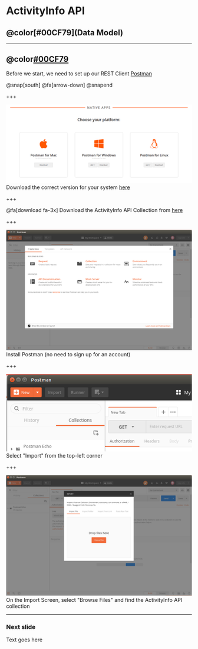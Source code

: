 # ActivityInfo API
## @color[#00CF79](Data Model)

---

## @color[#00CF79](Set-up)

Before we start, we need to set up our REST Client [Postman](https://www.getpostman.com/)

@snap[south]
@fa[arrow-down]
@snapend

+++

![Postman Apps](activityinfo/api/data-model/img/postman-apps.png)
Download the correct version for your system [here]("https://www.getpostman.com/apps")

+++

@fa[download fa-3x]
Download the ActivityInfo API Collection from [here](https://github.com/jamiewhths/talks/activityinfo/api/data-model/resources/collections.api)

+++ 

![Postman Install](activityinfo/api/data-model/img/postman-installed.png)
Install Postman (no need to sign up for an account)
 
+++

![Import](activityinfo/api/data-model/img/postman-import-button.png)
Select "Import" from the top-left corner

+++

![Import](activityinfo/api/data-model/img/postman-import-screen.png)
On the Import Screen, select "Browse Files" and find the ActivityInfo API collection

---

### Next slide

Text goes here
